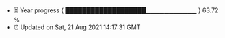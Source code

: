 - ⏳ Year progress { ███████████████████▁▁▁▁▁▁▁▁▁▁▁ } 63.72 %
- ⏰ Updated on Sat, 21 Aug 2021 14:17:31 GMT

